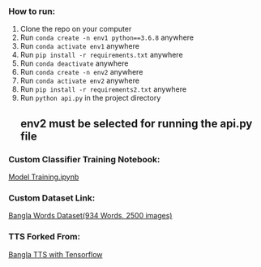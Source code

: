 <h3>How to run:</h3>
<ol>
  <li>Clone the repo on your computer</li>
  <li>Run <code>conda create -n env1 python==3.6.8</code> anywhere</li>
  <li>Run <code>conda activate env1</code> anywhere</li>
  <li>Run <code>pip install -r requirements.txt</code> anywhere</li>
  <li>Run <code>conda deactivate</code> anywhere</li>
  <li>Run <code>conda create -n env2</code> anywhere</li>
  <li>Run <code>conda activate env2</code> anywhere</li>
  <li>Run <code>pip install -r requirements2.txt</code> anywhere</li>
  <li>Run <code>python api.py</code> in the project directory</li>
  <h2>env2 must be selected for running the api.py file</h2>
</ol>

<h3>Custom Classifier Training Notebook:</h3>
<a href = "https://drive.google.com/file/d/1_u9mjbV3aEsAF0aptJ5UToD0a_V5mnQZ/view?usp=sharing"> Model Training.ipynb </a>

<h3>Custom Dataset Link:</h3>
<a href = "https://drive.google.com/drive/folders/1b2inOVZr4PlZSqqcTndAie1ZIa4ZTJrI?usp=sharing"> Bangla Words Dataset(934 Words, 2500 images) </a>

<h3>TTS Forked From:</h3>
<a href = "https://github.com/zabir-nabil/bangla-tts"> Bangla TTS with Tensorflow </a>

